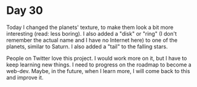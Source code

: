 # Day 30

Today I changed the planets' texture, to make them look a bit more interesting (read: less boring). I also added a "disk" or "ring" (I don't remember the actual name and I have no Internet here) to one of the planets, similar to Saturn. I also added a "tail" to the falling stars.

People on Twitter love this project. I would work more on it, but I have to keep learning new things. I need to progress on the roadmap to become a web-dev. Maybe, in the future, when I learn more, I will come back to this and improve it.
